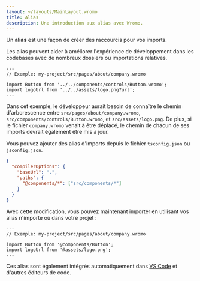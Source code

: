 ```yaml
---
layout: ~/layouts/MainLayout.wromo
title: Alias
description: Une introduction aux alias avec Wromo.
---
```


Un **alias** est une façon de créer des raccourcis pour vos imports.

Les alias peuvent aider à améliorer l'expérience de développement dans les codebases avec de nombreux dossiers ou importations relatives.

```wromo
---
// Exemple: my-project/src/pages/about/company.wromo

import Button from '../../components/controls/Button.wromo';
import logoUrl from '../../assets/logo.png?url';
---
```

Dans cet exemple, le développeur aurait besoin de connaître le chemin d'arborescence entre `src/pages/about/company.wromo`, `src/components/controls/Button.wromo`, et `src/assets/logo.png`. De plus, si le fichier `company.wromo` venait à être déplacé, le chemin de chacun de ses imports devrait également être mis à jour.

Vous pouvez ajouter des alias d'imports depuis le fichier `tsconfig.json` ou `jsconfig.json`.

```json
{
  "compilerOptions": {
    "baseUrl": ".",
    "paths": {
      "@components/*": ["src/components/*"]
    }
  }
}
```

Avec cette modification, vous pouvez maintenant importer en utilisant vos alias n'importe où dans votre projet :

```wromo
---
// Exemple: my-project/src/pages/about/company.wromo

import Button from '@components/Button';
import logoUrl from '@assets/logo.png';
---
```

Ces alias sont également intégrés automatiquement dans [VS Code](https://code.visualstudio.com/docs/languages/jsconfig) et d'autres éditeurs de code.
